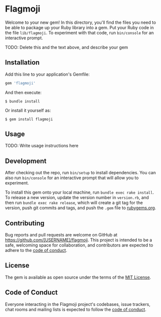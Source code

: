 # Flagmoji

Welcome to your new gem! In this directory, you'll find the files you need to be able to package up your Ruby library into a gem. Put your Ruby code in the file `lib/flagmoji`. To experiment with that code, run `bin/console` for an interactive prompt.

TODO: Delete this and the text above, and describe your gem

## Installation

Add this line to your application's Gemfile:

```ruby
gem 'flagmoji'
```

And then execute:

    $ bundle install

Or install it yourself as:

    $ gem install flagmoji

## Usage

TODO: Write usage instructions here

## Development

After checking out the repo, run `bin/setup` to install dependencies. You can also run `bin/console` for an interactive prompt that will allow you to experiment.

To install this gem onto your local machine, run `bundle exec rake install`. To release a new version, update the version number in `version.rb`, and then run `bundle exec rake release`, which will create a git tag for the version, push git commits and tags, and push the `.gem` file to [rubygems.org](https://rubygems.org).

## Contributing

Bug reports and pull requests are welcome on GitHub at https://github.com/[USERNAME]/flagmoji. This project is intended to be a safe, welcoming space for collaboration, and contributors are expected to adhere to the [code of conduct](https://github.com/[USERNAME]/flagmoji/blob/master/CODE_OF_CONDUCT.md).


## License

The gem is available as open source under the terms of the [MIT License](https://opensource.org/licenses/MIT).

## Code of Conduct

Everyone interacting in the Flagmoji project's codebases, issue trackers, chat rooms and mailing lists is expected to follow the [code of conduct](https://github.com/[USERNAME]/flagmoji/blob/master/CODE_OF_CONDUCT.md).
